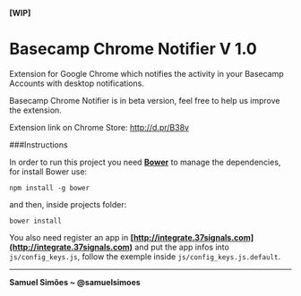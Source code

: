 **[WIP]**

# Basecamp Chrome Notifier V 1.0

Extension for Google Chrome which notifies the activity in your Basecamp Accounts with desktop notifications.

Basecamp Chrome Notifier is in beta version, feel free to help us improve the extension.

Extension link on Chrome Store: http://d.pr/B38v

###Instructions

In order to run this project you need **[Bower](http://https://github.com/bower/bower)** to manage the dependencies, for install Bower use:

```npm install -g bower```

and then, inside projects folder:

```bower install```

You also need register an app in **[http://integrate.37signals.com](http://integrate.37signals.com)**  and put the app infos into `js/config_keys.js`, follow the exemple inside `js/config_keys.js.default`.


-----------------------------------------

**Samuel Simões ~ @samuelsimoes**
